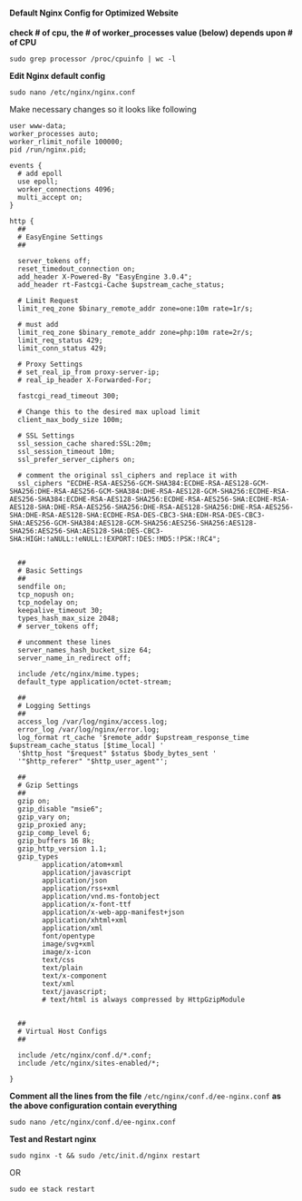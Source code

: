 #### Default Nginx Config for Optimized Website

**check # of cpu, the # of worker_processes value (below) depends upon # of CPU**

`sudo grep processor /proc/cpuinfo | wc -l`

**Edit Nginx default config**

`sudo nano /etc/nginx/nginx.conf`

Make necessary changes so it looks like following

```
user www-data;
worker_processes auto;
worker_rlimit_nofile 100000;
pid /run/nginx.pid;

events {
  # add epoll
  use epoll;
  worker_connections 4096;
  multi_accept on;
}

http {
  ##
  # EasyEngine Settings
  ##
  
  server_tokens off;
  reset_timedout_connection on;
  add_header X-Powered-By "EasyEngine 3.0.4";
  add_header rt-Fastcgi-Cache $upstream_cache_status;
  
  # Limit Request
  limit_req_zone $binary_remote_addr zone=one:10m rate=1r/s;
  
  # must add
  limit_req_zone $binary_remote_addr zone=php:10m rate=2r/s;
  limit_req_status 429;
  limit_conn_status 429;
  
  # Proxy Settings
  # set_real_ip_from proxy-server-ip;
  # real_ip_header X-Forwarded-For;
  
  fastcgi_read_timeout 300;
  
  # Change this to the desired max upload limit
  client_max_body_size 100m;
  
  # SSL Settings
  ssl_session_cache shared:SSL:20m;
  ssl_session_timeout 10m;
  ssl_prefer_server_ciphers on;
  
  # comment the original ssl_ciphers and replace it with
  ssl_ciphers "ECDHE-RSA-AES256-GCM-SHA384:ECDHE-RSA-AES128-GCM-SHA256:DHE-RSA-AES256-GCM-SHA384:DHE-RSA-AES128-GCM-SHA256:ECDHE-RSA-AES256-SHA384:ECDHE-RSA-AES128-SHA256:ECDHE-RSA-AES256-SHA:ECDHE-RSA-AES128-SHA:DHE-RSA-AES256-SHA256:DHE-RSA-AES128-SHA256:DHE-RSA-AES256-SHA:DHE-RSA-AES128-SHA:ECDHE-RSA-DES-CBC3-SHA:EDH-RSA-DES-CBC3-SHA:AES256-GCM-SHA384:AES128-GCM-SHA256:AES256-SHA256:AES128-SHA256:AES256-SHA:AES128-SHA:DES-CBC3-SHA:HIGH:!aNULL:!eNULL:!EXPORT:!DES:!MD5:!PSK:!RC4";
  
  
  ##
  # Basic Settings
  ##
  sendfile on;
  tcp_nopush on;
  tcp_nodelay on;
  keepalive_timeout 30;
  types_hash_max_size 2048;
  # server_tokens off;
  
  # uncomment these lines
  server_names_hash_bucket_size 64;
  server_name_in_redirect off;
  
  include /etc/nginx/mime.types;
  default_type application/octet-stream;
  
  ##
  # Logging Settings
  ##
  access_log /var/log/nginx/access.log;
  error_log /var/log/nginx/error.log;
  log_format rt_cache '$remote_addr $upstream_response_time $upstream_cache_status [$time_local] '
  '$http_host "$request" $status $body_bytes_sent '
  '"$http_referer" "$http_user_agent"';
  
  ##
  # Gzip Settings
  ##
  gzip on;
  gzip_disable "msie6";
  gzip_vary on;
  gzip_proxied any;
  gzip_comp_level 6;
  gzip_buffers 16 8k;
  gzip_http_version 1.1;
  gzip_types
        application/atom+xml
        application/javascript
        application/json
        application/rss+xml
        application/vnd.ms-fontobject
        application/x-font-ttf
        application/x-web-app-manifest+json
        application/xhtml+xml
        application/xml
        font/opentype
        image/svg+xml
        image/x-icon
        text/css
        text/plain
        text/x-component
        text/xml
        text/javascript;
        # text/html is always compressed by HttpGzipModule

  
  ##
  # Virtual Host Configs
  ##
  
  include /etc/nginx/conf.d/*.conf;
  include /etc/nginx/sites-enabled/*;

}
```

**Comment all the lines from the file** `/etc/nginx/conf.d/ee-nginx.conf` **as the above configuration contain everything**

`sudo nano /etc/nginx/conf.d/ee-nginx.conf`

**Test and Restart nginx**

`sudo nginx -t && sudo /etc/init.d/nginx restart`

OR

`sudo ee stack restart`
